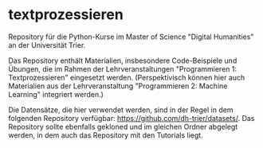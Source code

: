 # textprozessieren

Repository für die Python-Kurse im Master of Science "Digital Humanities" an der Universität Trier. 

Das Repository enthält Materialien, insbesondere Code-Beispiele und Übungen, die im Rahmen der Lehrveranstaltungen "Programmieren 1: Textprozessieren" eingesetzt werden. (Perspektivisch können hier auch Materialien aus der Lehrveranstaltung "Programmieren 2: Machine Learning" integriert werden.) 

Die Datensätze, die hier verwendet werden, sind in der Regel in dem folgenden Repository verfügbar: https://github.com/dh-trier/datasets/. Das Repository sollte ebenfalls gekloned und im gleichen Ordner abgelegt werden, in dem auch das Repository mit den Tutorials liegt.


